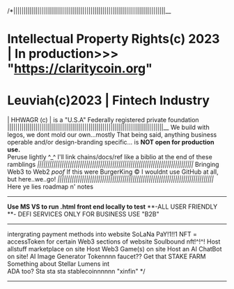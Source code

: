 /*|||||||||||||||||||||||||||||||||||||||||||||||||||||||||||||||||||||||||||__
# Intellectual Property Rights(c) 2023 | In production>>> "https://claritycoin.org"
# Leuviah(c)2023 | Fintech Industry
| HHWAGR (c) | is a "U.S.A" Federally registered private foundation
|||||||||||||||||||||||||||||||||||||||||||||||||||||||||||||||||||||||||||||__
We build with legos, we dont mold our own...mostly
That being said, anything business operable and/or design-branding specific...
is **NOT open for production use.**  
Peruse lightly ^_^ 
I'll link chains/docs/ref like a biblio at the end of these ramblings
_|||||||||||||||||||||||||||||||||||||||||||||||||||||||||||||||||||||||||||||_
Bringing Web3 to Web2
       *poof*
If this were BurgerKing &copy; I wouldnt use GitHub at all, but here..we..go!
_|||||||||||||||||||||||||||||||||||||||||||||||||||||||||||||||||||||||||||||_
Here ye lies roadmap n' notes
_______________________________________________________________________________
**Use MS VS to run .html front end locally to test**
**-ALL USER FRIENDLY **- DEFI SERVICES ONLY FOR BUSINESS USE "B2B"
_______________________________________________________________________________
  intergrating <crypto> payment methods into website
  SoLaNa PaY!1!!1 
  NFT = accessToken for certain Web3 sections of website
  Soulbound nft!^!^!
  Host allstuff marketplace on site
  Host Web3 Game(s) on site
  Host an AI ChatBot on site!
  AI Image Generator
  Tokennnn faucet??
  Get that STAKE 
  FARM
Something about Stellar Lumens int	
	ADA too? 
Sta sta sta stablecoinnnnnn "xinfin"
*/
******************************************************************************
